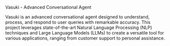 Vasuki - Advanced Conversational Agent

Vasuki is an advanced conversational agent designed to understand, process, and respond to user queries with remarkable accuracy. This project leverages state-of-the-art Natural Language Processing (NLP) techniques and Large Language Models (LLMs) to create a versatile tool for various applications, ranging from customer support to personal assistance.

